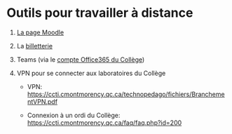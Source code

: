 # Outils pour travailler à distance

1. <a href="https://cmontmorency.moodle.decclic.qc.ca/course/view.php?id=5099" target="_blank">La page Moodle</a>

1. La <a href="https://aquiletour.ca/mbergeron" target="_blank">billetterie</a>

1. Teams (via le <a target="_blank" href="https://ccti.cmontmorency.qc.ca/faq/faq.php?id=27">compte Office365 du Collège</a>)

1. VPN pour se connecter aux laboratoires du Collège

    * VPN: <a target="_blank" href="https://ccti.cmontmorency.qc.ca/technopedago/fichiers/BranchementVPN.pdf">https://ccti.cmontmorency.qc.ca/technopedago/fichiers/BranchementVPN.pdf</a>

    * Connexion à un ordi du Collège: <a target="_blank" href="https://ccti.cmontmorency.qc.ca/faq/faq.php?id=200">https://ccti.cmontmorency.qc.ca/faq/faq.php?id=200</a>



<!--

1. Accès en personne aux laboratoires du Collège

-->
